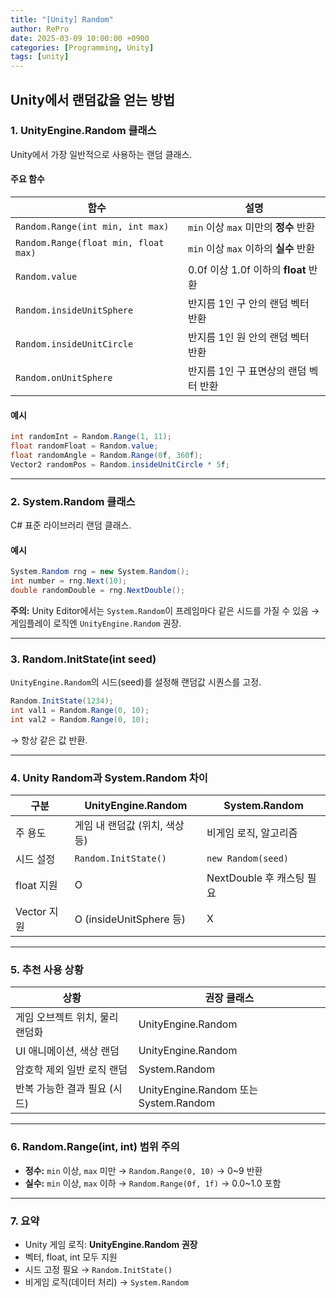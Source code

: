 ```yaml
---
title: "[Unity] Random"
author: RePro
date: 2025-03-09 10:00:00 +0900
categories: [Programming, Unity]
tags: [unity]
---
```



## Unity에서 랜덤값을 얻는 방법

### 1. UnityEngine.Random 클래스

Unity에서 가장 일반적으로 사용하는 랜덤 클래스.

#### 주요 함수

| 함수                                   | 설명                            |
| ------------------------------------ | ----------------------------- |
| `Random.Range(int min, int max)`     | `min` 이상 `max` 미만의 **정수** 반환  |
| `Random.Range(float min, float max)` | `min` 이상 `max` 이하의 **실수** 반환  |
| `Random.value`                       | 0.0f 이상 1.0f 이하의 **float** 반환 |
| `Random.insideUnitSphere`            | 반지름 1인 구 안의 랜덤 벡터 반환          |
| `Random.insideUnitCircle`            | 반지름 1인 원 안의 랜덤 벡터 반환          |
| `Random.onUnitSphere`                | 반지름 1인 구 표면상의 랜덤 벡터 반환        |

#### 예시

```csharp
int randomInt = Random.Range(1, 11);
float randomFloat = Random.value;
float randomAngle = Random.Range(0f, 360f);
Vector2 randomPos = Random.insideUnitCircle * 5f;
```

---

### 2. System.Random 클래스

C# 표준 라이브러리 랜덤 클래스.

#### 예시

```csharp
System.Random rng = new System.Random();
int number = rng.Next(10);
double randomDouble = rng.NextDouble();
```

**주의:** Unity Editor에서는 `System.Random`이 프레임마다 같은 시드를 가질 수 있음 → 게임플레이 로직엔 `UnityEngine.Random` 권장.

---

### 3. Random.InitState(int seed)

`UnityEngine.Random`의 시드(seed)를 설정해 랜덤값 시퀀스를 고정.

```csharp
Random.InitState(1234);
int val1 = Random.Range(0, 10);
int val2 = Random.Range(0, 10);
```

→ 항상 같은 값 반환.

---

### 4. Unity Random과 System.Random 차이

| 구분        | UnityEngine.Random     | System.Random       |
| --------- | ---------------------- | ------------------- |
| 주 용도      | 게임 내 랜덤값 (위치, 색상 등)    | 비게임 로직, 알고리즘        |
| 시드 설정     | `Random.InitState()`   | `new Random(seed)`  |
| float 지원  | O                      | NextDouble 후 캐스팅 필요 |
| Vector 지원 | O (insideUnitSphere 등) | X                   |

---

### 5. 추천 사용 상황

| 상황                 | 권장 클래스                              |
| ------------------ | ----------------------------------- |
| 게임 오브젝트 위치, 물리 랜덤화 | UnityEngine.Random                  |
| UI 애니메이션, 색상 랜덤    | UnityEngine.Random                  |
| 암호학 제외 일반 로직 랜덤    | System.Random                       |
| 반복 가능한 결과 필요 (시드)  | UnityEngine.Random 또는 System.Random |

---

### 6. Random.Range(int, int) 범위 주의

* **정수:** `min` 이상, `max` 미만 → `Random.Range(0, 10)` → 0\~9 반환
* **실수:** `min` 이상, `max` 이하 → `Random.Range(0f, 1f)` → 0.0\~1.0 포함

---

### 7. 요약

* Unity 게임 로직: **UnityEngine.Random 권장**
* 벡터, float, int 모두 지원
* 시드 고정 필요 → `Random.InitState()`
* 비게임 로직(데이터 처리) → `System.Random`
